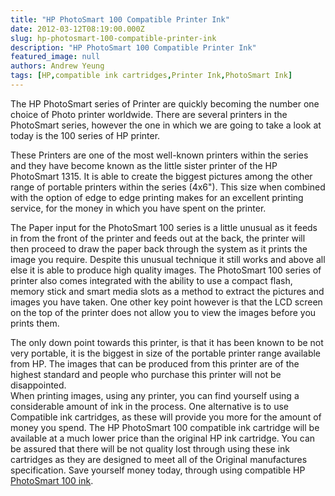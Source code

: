 ```yaml
---
title: "HP PhotoSmart 100 Compatible Printer Ink"
date: 2012-03-12T08:19:00.000Z
slug: hp-photosmart-100-compatible-printer-ink
description: "HP PhotoSmart 100 Compatible Printer Ink"
featured_image: null
authors: Andrew Yeung
tags: [HP,compatible ink cartridges,Printer Ink,PhotoSmart Ink]
---
```


The HP PhotoSmart series of Printer are quickly becoming the number one choice of Photo printer worldwide. There are several printers in the PhotoSmart series, however the one in which we are going to take a look at today is the 100 series of HP printer.

These Printers are one of the most well-known printers within the series and they have become known as the little sister printer of the HP PhotoSmart 1315\. It is able to create the biggest pictures among the other range of portable printers within the series (4x6"). This size when combined with the option of edge to edge printing makes for an excellent printing service, for the money in which you have spent on the printer. 

The Paper input for the PhotoSmart 100 series is a little unusual as it feeds in from the front of the printer and feeds out at the back, the printer will then proceed to draw the paper back through the system as it prints the image you require. Despite this unusual technique it still works and above all else it is able to produce high quality images. The PhotoSmart 100 series of printer also comes integrated with the ability to use a compact flash, memory stick and smart media slots as a method to extract the pictures and images you have taken. One other key point however is that the LCD screen on the top of the printer does not allow you to view the images before you prints them.

The only down point towards this printer, is that it has been known to be not very portable, it is the biggest in size of the portable printer range available from HP. The images that can be produced from this printer are of the highest standard and people who purchase this printer will not be disappointed.   
When printing images, using any printer, you can find yourself using a considerable amount of ink in the process. One alternative is to use Compatible ink cartridges, as these will provide you more for the amount of money you spend. The HP PhotoSmart 100 compatible ink cartridge will be available at a much lower price than the original HP ink cartridge. You can be assured that there will be not quality lost through using these ink cartridges as they are designed to meet all of the Original manufactures specification. Save yourself money today, through using compatible HP [PhotoSmart 100 ink](https://www.comboink.com/hp-photosmart-100-printer-ink-cartridges).
